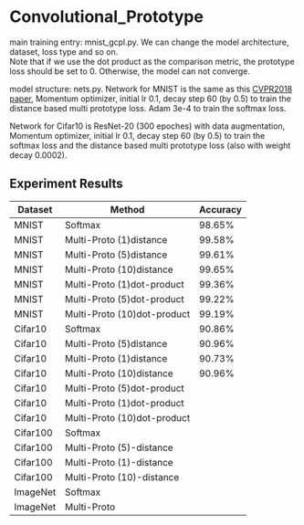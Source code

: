 # Convolutional_Prototype

main training entry: mnist_gcpl.py. We can change the model architecture, dataset, loss type and so on.   
Note that if we use the dot product as the comparison metric, the prototype loss should be set to 0. Otherwise, the model can not converge.

model structure: nets.py. Network for MNIST is the same as this [CVPR2018 paper](https://github.com/YangHM/Convolutional-Prototype-Learning), Momentum optimizer, initial lr 0.1, decay step 60 (by 0.5) to train the distance based multi prototype loss. Adam 3e-4 to train the softmax loss. 

Network for Cifar10 is ResNet-20 (300 epoches) with data augmentation, Momentum optimizer, initial lr 0.1, decay step 60 (by 0.5) to train the softmax loss and the distance based multi prototype loss (also with weight decay 0.0002).

## Experiment Results

| Dataset                              | Method  | Accuracy |
| -------------------------------------- | ------------- | -------- | 
| MNIST     | Softmax      |  98.65% | 
|MNIST| Multi-Proto (1)distance    |  99.58% |
|MNIST| Multi-Proto (5)distance    |  99.61% |
|MNIST| Multi-Proto (10)distance    |  99.65% |
|MNIST| Multi-Proto (1)dot-product    |  99.36% |
|MNIST| Multi-Proto (5)dot-product    |  99.22% |
|MNIST| Multi-Proto (10)dot-product     |99.19%   |
| Cifar10    | Softmax      | 90.86%  |
|Cifar10| Multi-Proto (5)distance   | 90.96%  |
|Cifar10| Multi-Proto (1)distance   | 90.73%  |
|Cifar10| Multi-Proto (10)distance   |  90.96% |
|Cifar10| Multi-Proto (5)dot-product    |  |
|Cifar10| Multi-Proto (1)dot-product  |  |
|Cifar10| Multi-Proto (10)dot-product   | |
| Cifar100     | Softmax       |   | 
|Cifar100| Multi-Proto (5)-distance    |  |
|Cifar100| Multi-Proto (1)-distance    |   |
|Cifar100| Multi-Proto (10)-distance    |   |
|ImageNet   | Softmax       |    | 
|ImageNet | Multi-Proto    |   |

